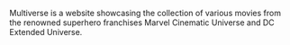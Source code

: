 Multiverse is a website showcasing the collection of various movies from the renowned superhero franchises Marvel Cinematic Universe and DC Extended Universe.
